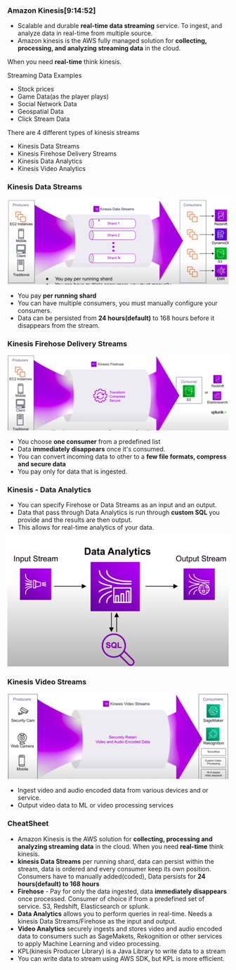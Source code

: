 ### Amazon Kinesis[9:14:52]

* Scalable and durable **real-time data streaming** service. To ingest, and analyze data in real-time from multiple source.
* Amazon kinesis is the AWS fully managed solution for **collecting, processing, and analyzing streaming data** in the cloud.

When you need **real-time** think kinesis.

Streaming Data Examples
* Stock prices
* Game Data(as the player plays)
* Social Network Data
* Geospatial Data
* Click Stream Data

There are 4 different types of kinesis streams

* Kinesis Data Streams
* Kinesis Firehose Delivery Streams
* Kinesis Data Analytics
* Kinesis Video Analytics

### Kinesis Data Streams

<img src="../images/kinesis/data-stream.png" alt="kinesis data streams">

* You pay **per running shard**
* You can have multiple consumers, you must manually configure your consumers.
* Data can be persisted from **24 hours(default)** to 168 hours before it disappears from the stream.

### Kinesis Firehose Delivery Streams

<img src="../images/kinesis/fire-hose.png" alt="fire hose">

* You choose **one consumer** from a predefined list
* Data **immediately disappears** once it's consumed.
* You can convert incoming data to other to a **few file formats, compress and secure data**
* You pay only for data that is ingested.

### Kinesis - Data Analytics

* You can specify Firehose or Data Streams as an input and an output.
* Data that pass through Data Analytics is run through **custom SQL** you provide and the results are then output.
* This allows for real-time analytics of your data.

<img src="../images/kinesis/data-analytics.png" alt="data analytics">

### Kinesis Video Streams

<img src="../images/kinesis/video-stream.png" alt="video stream">

* Ingest video and audio encoded data from various devices and or service.
* Output video data to ML or video processing services

### CheatSheet

* Amazon Kinesis is the AWS solution for **collecting, processing and analyzing streaming data** in the cloud. When you need **real-time** think kinesis.
* **kinesis Data Streams** per running shard, data can persist within the stream, data is ordered and every consumer keep its own position. Consumers have to manually added(coded), Data persists for **24 hours(default) to 168 hours**
* **Firehose** - Pay for only the data ingested, data **immediately disappears** once processed. Consumer of choice if from a predefined set of service. S3, Redshift, Elasticsearch or splunk.
* **Data Analytics** allows you to perform queries in real-time. Needs a kinesis Data Streams/Firehose as the input and output.
* **Video Analytics** securely ingests and stores video and audio encoded data to consumers such as SageMakets, Rekognition or other services to apply Machine Learning and video processing.
* KPL(kinesis Producer Library) is a Java Library to write data to a stream
* You can write data to stream using AWS SDK, but KPL is more efficient.